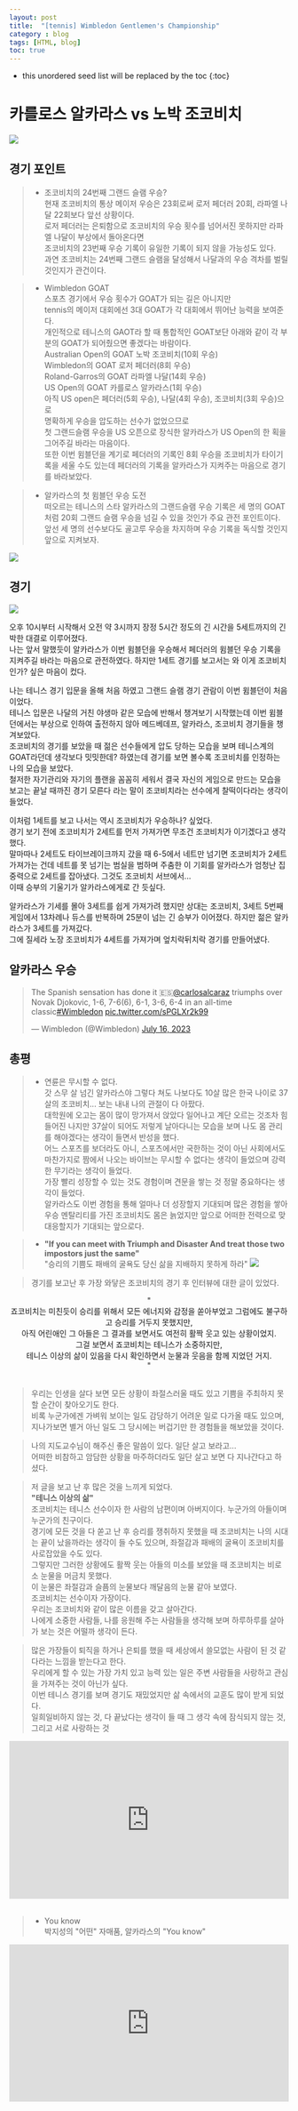 ```yaml
---
layout: post
title:  "[tennis] Wimbledon Gentlemen's Championship"
category : blog
tags: [HTML, blog]
toc: true
---
```

* this unordered seed list will be replaced by the toc
{:toc}

# 카를로스 알카라스 vs 노박 조코비치

![](/blog/img/tennis-1.jpg)


## 경기 포인트

> - 조코비치의 24번째 그랜드 슬램 우승?<br/>
현재 조코비치의 통상 메이저 우승은 23회로써 로저 페더러 20회, 라파엘 나달 22회보다 앞선 상황이다.<br/>
로저 페더러는 은퇴함으로 조코비치의 우승 횟수를 넘어서진 못하지만 라파엘 나달이 부상에서 돌아온다면<br/>
조코비치의 23번째 우승 기록이 유일한 기록이 되지 않을 가능성도 있다.<br/>
과연 조코비치는 24번째 그랜드 슬램을 달성해서 나달과의 우승 격차를 벌릴 것인지가 관건이다.

> - Wimbledon GOAT <br/>
스포츠 경기에서 우승 횟수가 GOAT가 되는 길은 아니지만<br/> 
tennis의 메이저 대회에선 3대 GOAT가 각 대회에서 뛰어난 능력을 보여준다.<br/>
개인적으로 테니스의 GAOT라 할 때 통합적인 GOAT보단 아래와 같이 각 부분의 GOAT가 되어줬으면 좋겠다는 바람이다.<br/>
Australian Open의 GOAT 노박 조코비치(10회 우승)<br/>
Wimbledon의 GOAT 로저 페더러(8회 우승)<br/>
Roland-Garros의 GOAT 라파엘 나달(14회 우승)<br/>
US Open의 GOAT 카를로스 알카라스(1회 우승)<br/>
아직 US open은 페더러(5회 우승), 나달(4회 우승), 조코비치(3회 우승)으로<br/> 
명확하게 우승을 압도하는 선수가 없었으므로 <br/>
첫 그랜드슬램 우승을 US 오픈으로 장식한 알카라스가 US Open의 한 획을 그어주길 바라는 마음이다.<br/>
또한 이번 윔블던을 계기로 페더러의 기록인 8회 우승을 조코비치가 타이기록을 세울 수도 있는데 페더러의 기록을 알카라스가 지켜주는 마음으로 경기를 바라보았다.


> - 알카라스의 첫 윔블던 우승 도전<br/>
떠오르는 테니스의 스타 알카라스의 그랜드슬램 우승 기록은 세 명의 GOAT처럼 20회 그랜드 슬램 우승을 넘길 수 있을 것인가 주요 관전 포인트이다.<br/>
앞선 세 명의 선수보다도 골고루 우승을 차지하며 우승 기록을 독식할 것인지 앞으로 지켜보자.

![](/blog/img/tennis-2.jpg)

## 경기

![](/blog/img/tennis-3.jpg)

오후 10시부터 시작해서 오전 약 3시까지 장정 5시간 정도의 긴 시간을 5세트까지의 긴박한 대결로 이루어졌다.<br/>
나는 앞서 말했듯이 알카라스가 이번 윔블던을 우승해서 페더러의 윔블던 우승 기록을 지켜주길 바라는 마음으로 관전하였다. 하지만 1세트 경기를 보고서는 와 이게 조코비치인가? 싶은 마음이 컸다.

나는 테니스 경기 입문을 올해 처음 하였고 그랜드 슬램 경기 관람이 이번 윔블던이 처음이었다.<br/>
테니스 입문은 나달의 거친 야생마 같은 모습에 반해서 챙겨보기 시작했는데 이번 윔블던에서는 부상으로 인하여 출전하지 않아 메드베데프, 알카라스, 조코비치 경기들을 챙겨보았다.<br/>
조코비치의 경기를 보았을 때 젊은 선수들에게 압도 당하는 모습을 보며 테니스계의 GOAT라던데 생각보다 밋밋한데? 하였는데 경기를 보면 볼수록 조코비치를 인정하는 나의 모습을 보았다.<br/>
철저한 자기관리와 자기의 플랜을 꼼꼼히 세워서 결국 자신의 게임으로 만드는 모습을 보고는 끝날 때까진 경기 모른다 라는 말이 조코비치라는 선수에게 찰떡이다라는 생각이 들었다.

이처럼 1세트를 보고 나서는 역시 조코비치가 우승하나? 싶었다.<br/>
경기 보기 전에 조코비치가 2세트를 먼저 가져가면 무조건 조코비치가 이기겠다고 생각했다.<br/>
말마따나 2세트도 타이브레이크까지 갔을 때 6-5에서 네트만 넘기면 조코비치가 2세트 가져가는 건데 네트를 못 넘기는 범실을 범하며 주춤한 이 기회를 알카라스가 엄청난 집중력으로 2세트를 잡아냈다. 그것도 조코비치 서브에서...<br/>
이때 승부의 기울기가 알카라스에게로 간 듯싶다.

알카라스가 기세를 몰아 3세트를 쉽게 가져가려 했지만 상대는 조코비치, 3세트 5번째 게임에서 13차례나 듀스를 반복하며 25분이 넘는 긴 승부가 이어졌다. 하지만 젊은 알카라스가 3세트를 가져갔다.<br/>
그에 질세라 노장 조코비치가 4세트를 가져가며 엎치락뒤치락 경기를 만들어냈다.


## 알카라스 우승

<blockquote class="twitter-tweet"><p lang="en" dir="ltr">The Spanish sensation has done it 🇪🇸<a href="https://twitter.com/carlosalcaraz?ref_src=twsrc%5Etfw">@carlosalcaraz</a> triumphs over Novak Djokovic, 1-6, 7-6(6), 6-1, 3-6, 6-4 in an all-time classic<a href="https://twitter.com/hashtag/Wimbledon?src=hash&amp;ref_src=twsrc%5Etfw">#Wimbledon</a> <a href="https://t.co/sPGLXr2k99">pic.twitter.com/sPGLXr2k99</a></p>&mdash; Wimbledon (@Wimbledon) <a href="https://twitter.com/Wimbledon/status/1680636846752055298?ref_src=twsrc%5Etfw">July 16, 2023</a></blockquote> <script async src="https://platform.twitter.com/widgets.js" charset="utf-8"></script>

## 총평 

> - 연륜은 무시할 수 없다.<br/>
갓 스무 살 넘긴 알카라스야 그렇다 쳐도 나보다도 10살 많은 한국 나이로 37살의 조코비치... 보는 내내 나의 관절이 다 아팠다.<br/>
대학원에 오고는 몸이 많이 망가져서 앉았다 일어나고 계단 오르는 것조차 힘들어진 나지만 37살이 되어도 저렇게 날아다니는 모습을 보며 나도 몸 관리를 해야겠다는 생각이 들면서 반성을 했다.<br/>
어느 스포츠를 보더라도 아니, 스포츠에서만 국한하는 것이 아닌 사회에서도 마찬가지로 짬에서 나오는 바이브는 무시할 수 없다는 생각이 들었으며 강력한 무기라는 생각이 들었다.<br/>
가장 빨리 성장할 수 있는 것도 경험이며 견문을 쌓는 것 정말 중요하다는 생각이 들었다.<br/>
알카라스도 이번 경험을 통해 얼마나 더 성장할지 기대되며 많은 경험을 쌓아 우승 멘탈리티를 가진 조코비치도 몸은 늙었지만 앞으로 어떠한 전력으로 맞대응할지가 기대되는 앞으로다.

> - **"If you can meet with Triumph and Disaster And treat those two impostors just the same"**<br/>
"승리의 기쁨도 패배의 굴욕도 당신 삶을 지배하지 못하게 하라"
![](/blog/img/tennis-4.jpg)

> 경기를 보고난 후 가장 와닿은 조코비치의 경기 후 인터뷰에 대한 글이 있었다. 

<div align="center">
"<br/>
죠코비치는 미친듯이 승리를 위해서 모든 에너지와 감정을 쏟아부었고 그럼에도 불구하고 승리를 거두지 못했지만, <br/>
아직 어린애인 그 아들은 그 결과를 보면서도 여전히 활짝 웃고 있는 상황이었지. <br/>
그걸 보면서 죠코비치는 테니스가 소중하지만,<br/>
테니스 이상의 삶이 있음을 다시 확인하면서 눈물과 웃음을 함께 지었던 거지.<br/>
"
<div align="center">
</div>

</div>
<br/>

> 우리는 인생을 살다 보면 모든 상황이 좌절스러울 때도 있고 기쁨을 주최하지 못할 순간이 찾아오기도 한다.<br/>
비록 누군가에겐 가벼워 보이는 일도 감당하기 어려운 일로 다가올 때도 있으며, 지나가보면 별거 아닌 일도 그 당시에는 버겁기만 한 경험들을 해보았을 것이다.<br/>

> 나의 지도교수님이 해주신 좋은 말씀이 있다. 일단 살고 보라고...<br/>
어떠한 비참하고 암담한 상황을 마주하더라도 일단 살고 보면 다 지나간다고 하셨다.<br/>

> 저 글을 보고 난 후 많은 것을 느끼게 되었다.<br/>
**"테니스 이상의 삶"**<br/>
조코비치는 테니스 선수이자 한 사람의 남편이며 아버지이다. 누군가의 아들이며 누군가의 친구이다.<br/>
경기에 모든 것을 다 쏟고 난 후 승리를 쟁취하지 못했을 때 조코비치는 나의 시대는 끝이 났을까라는 생각이 들 수도 있으며, 좌절감과 패배의 굴욕이 조코비치를 사로잡았을 수도 있다.<br/>
그렇지만 그러한 상황에도 활짝 웃는 아들의 미소를 보았을 때 조코비치는 비로소 눈물을 머금치 못했다.<br/>
이 눈물은 좌절감과 슬픔의 눈물보다 깨달음의 눈물 같아 보였다.<br/>
조코비치는 선수이자 가장이다.<br/> 
우리는 조코비치와 같이 많은 이름을 갖고 살아간다.<br/>
나에게 소중한 사람들, 나를 응원해 주는 사람들을 생각해 보며 하루하루를 살아가 보는 것은 어떨까 생각이 든다.

> 많은 가장들이 퇴직을 하거나 은퇴를 했을 때 세상에서 쓸모없는 사람이 된 것 같다라는 느낌을 받는다고 한다.<br/>
우리에게 할 수 있는 가장 가치 있고 능력 있는 일은 주변 사람들을 사랑하고 관심을 가져주는 것이 아닌가 싶다.<br/>
이번 테니스 경기를 보며 경기도 재밌었지만 삶 속에서의 교훈도 많이 받게 되었다.<br/>
일희일비하지 않는 것, 다 끝났다는 생각이 들 때 그 생각 속에 잠식되지 않는 것, 그리고 서로 사랑하는 것<br/>

<style>.embed-container { position: relative; padding-bottom: 56.25%; height: 0; overflow: hidden; max-width: 100%; } .embed-container iframe, .embed-container object, .embed-container embed { position: absolute; top: 0; left: 0; width: 100%; height: 100%; }</style><div class='embed-container'><iframe src='https://www.youtube.com/embed/IYlp7SslpRM' frameborder='0' allowfullscreen></iframe></div>

<br/>

> - You know<br/>
박지성의 "어떤" 자매품, 알카라스의 "You know"

<style>.embed-container { position: relative; padding-bottom: 56.25%; height: 0; overflow: hidden; max-width: 100%; } .embed-container iframe, .embed-container object, .embed-container embed { position: absolute; top: 0; left: 0; width: 100%; height: 100%; }</style><div class='embed-container'><iframe src='https://www.youtube.com/embed/JpE_mAuzU1c' frameborder='0' allowfullscreen></iframe></div>




